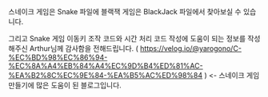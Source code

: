 스네이크 게임은 Snake 파일에 블랙잭 게임은 BlackJack 파일에서 찾아보실 수 있습니다.

그리고 Snake 게임 이동키 조작 코드와 시간 처리 코드 작성에 도움이 되는 정보를 작성해주신 Arthur님께 감사함을 전해드립니다.
( https://velog.io/@yarogono/C-%EC%BD%98%EC%86%94-%EC%8A%A4%EB%84%A4%EC%9D%B4%ED%81%AC-%EA%B2%8C%EC%9E%84-%EA%B5%AC%ED%98%84 ) <- 스네이크 게임 만들기에 많은 도움이 된 블로그입니다. 
